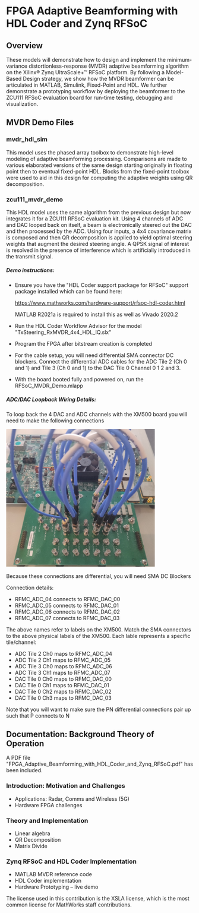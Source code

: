 # FPGA Adaptive Beamforming with HDL Coder and Zynq RFSoC

## Overview

These models will demonstrate how to design and implement the minimum-variance
distortionless-response (MVDR) adaptive beamforming algorithm on the Xilinx®
Zynq UltraScale+™ RFSoC platform. By following a Model-Based Design strategy, 
we show how the MVDR beamformer can be articulated in MATLAB, Simulink, 
Fixed-Point and HDL. We further demonstrate a prototyping workflow by deploying
the beamformer to the ZCU111 RFSoC evaluation board for run-time testing, 
debugging and visualization.


## MVDR Demo Files

### mvdr_hdl_sim ###

This model uses the phased array toolbox to demonstrate high-level modeling 
of adaptive beamforming processing. Comparisons are made to various elaborated 
versions of the same design starting originally in floating point then
to eventual fixed-point HDL. Blocks from the fixed-point toolbox were used 
to aid in this design for computing the adaptive weights using QR decomposition.

### zcu111_mvdr_demo ###

This HDL model uses the same algorithm from the previous design but now integrates 
it for a ZCU111 RFSoC evaluation kit. Using 4 channels of ADC and DAC looped 
back on itself, a beam is electronically steered out the DAC and then processed
by the ADC. Using four inputs, a 4x4 covariance matrix is composed and then 
QR decomposition is applied to yield optimal steering weights that augment the 
desired steering angle. A QPSK signal of interest is resolved in the presence of 
interference which is artificially  introduced in the transmit signal.


##### Demo instructions: #####
- Ensure you have the "HDL Coder support package for RFSoC" support package installed which can be found here:

    https://www.mathworks.com/hardware-support/rfsoc-hdl-coder.html 
    
    MATLAB R2021a is required to install this as well as Vivado 2020.2

- Run the HDL Coder Workflow Advisor for the model "TxSteering_RxMVDR_4x4_HDL_IQ.slx"
- Program the FPGA after bitstream creation is completed
- For the cable setup, you will need differential SMA connector DC blockers. 
Connect the differential ADC cables for the ADC Tile 2 (Ch 0 and 1) and Tile 3 (Ch 0 and 1)
to the DAC Tile 0 Channel 0 1 2 and 3.
- With the board booted fully and powered on, run the RFSoC_MVDR_Demo.mlapp

##### ADC/DAC Loopback Wiring Details: #####

To loop back the 4 DAC and ADC channels with the XM500 board you will need to make the following connections

<img src = "xm500_wiring.png" width="400">

Because these connections are differential, you will need SMA DC Blockers

Connection details: 
- RFMC_ADC_04 connects to RFMC_DAC_00
- RFMC_ADC_05 connects to RFMC_DAC_01
- RFMC_ADC_06 connects to RFMC_DAC_02
- RFMC_ADC_07 connects to RFMC_DAC_03 

The above names refer to labels on the XM500. Match the SMA connectors to the above physical labels of the XM500. 
Each lable represents a specific tile/channel:
- ADC Tile 2 Ch0 maps to RFMC_ADC_04
- ADC Tile 2 Ch1 maps to RFMC_ADC_05
- ADC Tile 3 Ch0 maps to RFMC_ADC_06
- ADC Tile 3 Ch1 maps to RFMC_ADC_07
- DAC Tile 0 Ch0 maps to RFMC_DAC_00
- DAC Tile 0 Ch1 maps to RFMC_DAC_01
- DAC Tile 0 Ch2 maps to RFMC_DAC_02
- DAC Tile 0 Ch3 maps to RFMC_DAC_03

Note that you will want to make sure the PN differential connections pair up such that P connects to N


## Documentation: Background Theory of Operation ##
A PDF file "FPGA_Adaptive_Beamforming_with_HDL_Coder_and_Zynq_RFSoC.pdf" has been included.

### Introduction: Motivation and Challenges
- Applications: Radar, Comms and Wireless (5G)
- Hardware FPGA challenges

### Theory and Implementation
- Linear algebra
- QR Decomposition
- Matrix Divide

### Zynq RFSoC and HDL Coder Implementation
- MATLAB MVDR reference code
- HDL Coder implementation
- Hardware Prototyping – live demo

The license used in this contribution is the XSLA license, which is the most common license for MathWorks staff contributions.
